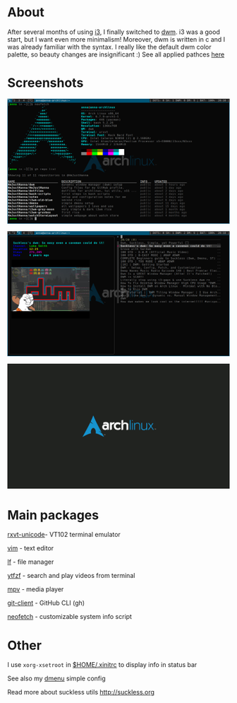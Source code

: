 # About

After several months of using [i3](https://i3wm.org/), I finally switched to [dwm](https://dwm.suckless.org/). i3 was a good start, but I want even more minimalism! Moreover, dwm is written in c and I was already familiar with the syntax.
I really like the default dwm color palette, so beauty changes are insignificant :)
See all applied pathces [here](https://github.com/HmJustHanna/dwm/tree/main/patches)

# Screenshots

![](/assets/images/neofetch.png)

![](/assets/images/ytfzf.png)

![](/assets/images/wallpaper.png)

# Main packages 

[rxvt-unicode](https://wiki.archlinux.org/title/Rxvt-unicode)- VT102 terminal emulator

[vim](https://github.com/vim/vim) - text editor

[lf](https://github.com/gokcehan/lf) - file manager

[ytfzf](https://github.com/pystardust/ytfzf) - search and play videos from terminal

[mpv](https://github.com/mpv-player/mpv) - media player

[git-client](https://github.com/cli/cli) - GitHub CLI (gh)

[neofetch](https://github.com/dylanaraps/neofetch) - customizable system info script

# Other

I use `xorg-xsetroot` in [$HOME/.xinitrc](https://github.com/HmJustHanna/dotfiles) to display info in status bar 

See also my [dmenu](https://github.com/HmJustHanna/dmenu) simple config

Read more about suckless utils http://suckless.org

